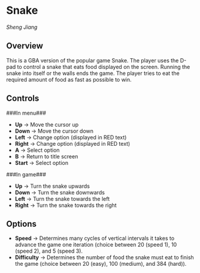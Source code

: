 Snake
=====
*Sheng Jiang*

Overview
--------
This is a GBA version of the popular game Snake. The player uses the D-pad to control a snake that eats food displayed on the screen. Running the snake into itself or the walls ends the game. The player tries to eat the required amount of food as fast as possible to win.

Controls
--------
###In menu###
* **Up**    -> Move the cursor up
* **Down**  -> Move the cursor down
* **Left**  -> Change option (displayed in RED text)
* **Right** -> Change option (displayed in RED text)
* **A**     -> Select option
* **B**     -> Return to title screen
* **Start** -> Select option

###In game###
* **Up**    -> Turn the snake upwards
* **Down**  -> Turn the snake downwards
* **Left**  -> Turn the snake towards the left
* **Right** -> Turn the snake towards the right

Options
-------
* **Speed**         -> Determines many cycles of vertical intervals it takes to advance the game one iteration (choice between 20 (speed 1), 10 (speed 2), and 5 (speed 3).
* **Difficulty**    -> Determines the number of food the snake must eat to finish the game (choice between 20 (easy), 100 (medium), and 384 (hard)).
